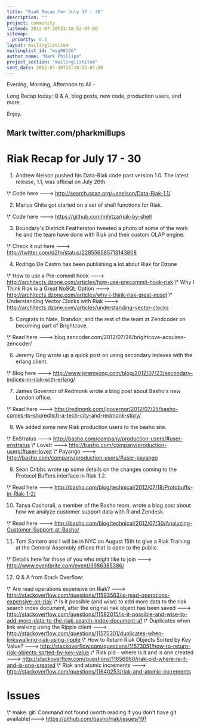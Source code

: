 ```yaml
---
title: "Riak Recap for July 17 - 30"
description: ""
project: community
lastmod: 2012-07-30T23:18:52-07:00
sitemap:
  priority: 0.2
layout: mailinglistitem
mailinglist_id: "msg08126"
author_name: "Mark Phillips"
project_section: "mailinglistitem"
sent_date: 2012-07-30T23:18:52-07:00
---
```



Evening, Morning, Afternoon to All -

Long Recap today: Q & A, blog posts, new code, production users, and more.

Enjoy.

Mark
twitter.com/pharkmillups
----------------------------------

Riak Recap for July 17 - 30
====================

1) Andrew Nelson pushed his Data-Riak code past version 1.0. The latest
release, 1.1, was official on July 26th.

\\* Code here ---&gt; http://search.cpan.org/~anelson/Data-Riak-1.1/

2) Marius Ghita got started on a set of shell functions for Riak.

\\* Code here ---&gt; https://github.com/mhitza/riak-by-shell

3) Boundary's Dietrich Featherston tweeted a photo of some of the work he
and the team have done with Riak and their custom OLAP engine.

\\* Check it out here ---&gt; http://twitter.com/d2fn/status/228556585713143808

4) Rodrigo De Castro has been publishing a lot about Riak for Dzone

\\* How to use a Pre-commit hook ---&gt;
http://architects.dzone.com/articles/how-use-precommit-hook-riak
\\* Why I Think Riak is a Great NoSQL Option ---&gt;
http://architects.dzone.com/articles/why-i-think-riak-great-nosql
\\* Understanding Vector Clocks with Riak ---&gt;
http://architects.dzone.com/articles/understanding-vector-clocks

5) Congrats to Nate, Brandon, and the rest of the team at Zendcoder on
becoming part of Brightcove.

\\* Read here ---&gt; blog.zencoder.com/2012/07/26/brightcove-acquires-zencoder/

6) Jeremy Ong wrote up a quick post on using secondary indexes with the
erlang client.

\\* Blog here ---&gt;
http://www.jeremyong.com/blog/2012/07/23/secondary-indices-in-riak-with-erlang/

7) James Governor of Redmonk wrote a blog post about Basho's new London
office.

\\* Read here ---&gt;
http://redmonk.com/jgovernor/2012/07/25/basho-comes-to-shoreditch-a-tech-city-and-redmonk-story/

8) We added some new Riak production users to the basho site.

\\* EnStratus ---&gt; http://basho.com/company/production-users/#user-enstratus
\\* LoveIt ---&gt; http://basho.com/company/production-users/#user-loveit
\\* Payango ---&gt; http://basho.com/company/production-users/#user-payango

9) Sean Cribbs wrote up some details on the changes coming to the Protocol
Buffers interface in Riak 1.2.

\\* Read here ---&gt;
http://basho.com/blog/technical/2012/07/18/Protobuffs-in-Riak-1-2/

10) Tanya Cashorali, a member of the Basho team, wrote a blog post about
how we analyze customer support data with R and Zendesk.

\\* Read here ---&gt;
http://basho.com/blog/technical/2012/07/30/Analyzing-Customer-Support-at-Basho/

11) Tom Santero and I will be in NYC on August 15th to give a Riak Training
at the General Assembly offices that is open to the public.

\\* Details here for those of you who might like to join ---&gt;
http://www.eventbrite.com/event/3986385386/

12) Q & A from Stack Overflow:

\\* Are read operations expensive on Riak? ---&gt;
http://stackoverflow.com/questions/11593563/is-read-operations-expensive-on-riak
\\* Is it possible (and wise) to add more data to the riak search index
document, after the original riak object has been saved ---&gt;
http://stackoverflow.com/questions/11582015/is-it-possible-and-wise-to-add-more-data-to-the-riak-search-index-document-af
\\* Duplicates when link walking using the Ripple client ---&gt;
http://stackoverflow.com/questions/11575301/duplicates-when-linkswalking-riak-using-ripple
\\* How to Return Riak Objects Sorted by Key Value? ---&gt;
http://stackoverflow.com/questions/11573051/how-to-return-riak-objects-sorted-by-key-value
\\* Riak pid - where is it and is one created ---&gt;
http://stackoverflow.com/questions/11656960/riak-pid-where-is-it-and-is-one-created
\\* Riak and atomic increments ---&gt;
http://stackoverflow.com/questions/11640253/riak-and-atomic-increments

# Issues

\\* make: git: Command not found (worth reading if you don't have git
available)---&gt; https://github.com/basho/riak/issues/191
